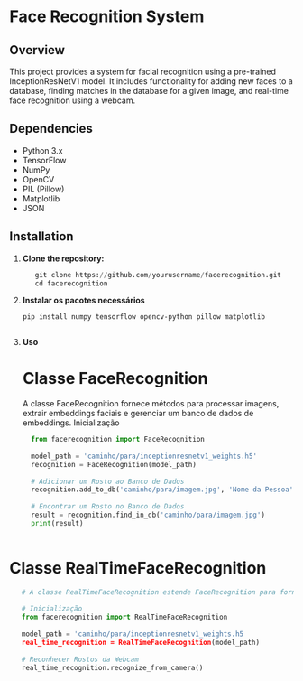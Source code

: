 # Face Recognition System

## Overview

This project provides a system for facial recognition using a pre-trained InceptionResNetV1 model. It includes functionality for adding new faces to a database, finding matches in the database for a given image, and real-time face recognition using a webcam.

## Dependencies

- Python 3.x
- TensorFlow
- NumPy
- OpenCV
- PIL (Pillow)
- Matplotlib
- JSON

## Installation

1. **Clone the repository:**
   ```python
      git clone https://github.com/yourusername/facerecognition.git
      cd facerecognition
2. **Instalar os pacotes necessários**
   ```sh
   pip install numpy tensorflow opencv-python pillow matplotlib



4. **Uso**
   # Classe FaceRecognition
   A classe FaceRecognition fornece métodos para processar imagens, extrair embeddings faciais e gerenciar um banco de dados de embeddings.
   Inicialização
    ```python
      from facerecognition import FaceRecognition
      
      model_path = 'caminho/para/inceptionresnetv1_weights.h5'
      recognition = FaceRecognition(model_path)
      
      # Adicionar um Rosto ao Banco de Dados
      recognition.add_to_db('caminho/para/imagem.jpg', 'Nome da Pessoa')
      
      # Encontrar um Rosto no Banco de Dados
      result = recognition.find_in_db('caminho/para/imagem.jpg')
      print(result)
  

# Classe RealTimeFaceRecognition
```python
   # A classe RealTimeFaceRecognition estende FaceRecognition para fornecer reconhecimento facial em tempo real usando uma webcam.
   
   # Inicialização
   from facerecognition import RealTimeFaceRecognition
   
   model_path = 'caminho/para/inceptionresnetv1_weights.h5
   real_time_recognition = RealTimeFaceRecognition(model_path)
   
   # Reconhecer Rostos da Webcam
   real_time_recognition.recognize_from_camera()


